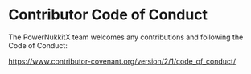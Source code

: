 # Contributor Code of Conduct
The PowerNukkitX team welcomes any contributions and following the Code of Conduct:

https://www.contributor-covenant.org/version/2/1/code_of_conduct/